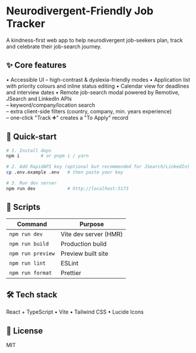 # Neurodivergent-Friendly Job Tracker

A kindness-first web app to help neurodivergent job-seekers plan, track and celebrate their job-search journey.

## ✨ Core features

• Accessible UI – high-contrast & dyslexia-friendly modes
• Application list with priority colours and inline status editing
• Calendar view for deadlines and interview dates
• Remote job-search modal powered by Remotive, JSearch and LinkedIn APIs  
  – keyword/company/location search  
  – extra client-side filters (country, company, min. years experience)  
  – one-click "Track ➕" creates a "To Apply" record

## 🚀 Quick-start

```bash
# 1. Install deps
npm i        # or pnpm i / yarn

# 2. Add RapidAPI key (optional but recommended for JSearch/LinkedIn)
cp .env.example .env   # then paste your key

# 3. Run dev server
npm run dev            # http://localhost:5173
```

## 🔧 Scripts

| Command          | Purpose                        |
|------------------|--------------------------------|
| `npm run dev`    | Vite dev server (HMR)          |
| `npm run build`  | Production build               |
| `npm run preview`| Preview built site             |
| `npm run lint`   | ESLint                         |
| `npm run format` | Prettier                       |

## 🛠️ Tech stack

React + TypeScript • Vite • Tailwind CSS • Lucide Icons

## 📝 License
MIT
